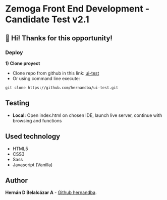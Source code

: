 Zemoga Front End Development - Candidate Test v2.1
==================================================

👋 Hi! Thanks for this opportunity!
--------------------------------------------------

### Deploy
**1) Clone proyect**

* Clone repo from github in this link: [ui-test](https://github.com/hernandba/ui-test.git)
* Or using command line execute:
```
git clone https://github.com/hernandba/ui-test.git
```

## Testing
* **Local:** Open index.html on chosen IDE, launch live server, continue with browsing and functions

## Used technology
* HTML5
* CSS3
* Sass
* Javascript (Vanilla)

## Author
**Hernán D Belalcázar A** - [Github hernandba](https://github.com/hernandba).
